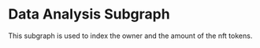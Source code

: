 # Data Analysis Subgraph

This subgraph is used to index the owner and the amount of the nft tokens. 
